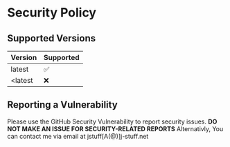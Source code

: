 # Security Policy

## Supported Versions

| Version | Supported          |
| ------- | ------------------ |
| latest  | :white_check_mark: |
| <latest | :x: |


## Reporting a Vulnerability

Please use the GitHub Security Vulnerability to report security issues.
**DO NOT MAKE AN ISSUE FOR SECURITY-RELATED REPORTS**
Alternativly, You can contact me via email at jstuff[A(@)]j-stuff.net
